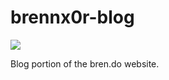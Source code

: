 # brennx0r-blog
<img src="https://travis-ci.org/brennx0r/brennx0r-blog.svg?branch=master">

Blog portion of the bren.do website.
